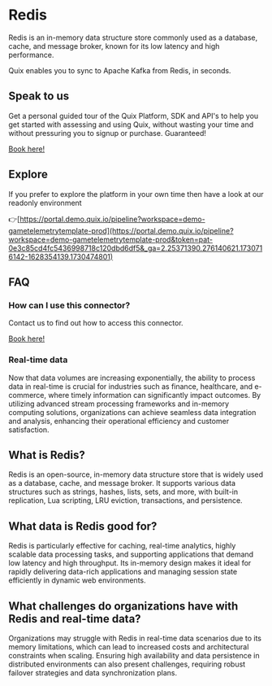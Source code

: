 <!--[tech-name]-->
# Redis

<!--[blurb-about-tech]-->
Redis is an in-memory data structure store commonly used as a database, cache, and message broker, known for its low latency and high performance.

Quix enables you to sync to Apache Kafka <span id="to_or_from">from</span> <span id="techname">Redis</span>, in seconds.

## Speak to us

Get a personal guided tour of the Quix Platform, SDK and API's to help you get started with assessing and using Quix, without wasting your time and without pressuring you to signup or purchase. Guaranteed!

[Book here!](https://share.hsforms.com/1iW0TmZzKQMChk0lxd_tGiw4yjw2?__hstc=175542013.19c333c2ae8002be5fbc6a17a447e442.1730474801833.1730474801833.1730716142494.2&__hssc=175542013.2.1730716142494&__hsfp=3927774151)


## Explore

If you prefer to explore the platform in your own time then have a look at our readonly environment

👉[https://portal.demo.quix.io/pipeline?workspace=demo-gametelemetrytemplate-prod](https://portal.demo.quix.io/pipeline?workspace=demo-gametelemetrytemplate-prod&token=pat-0e3c85cd4fc5436998718c120dbd6df5&_ga=2.25371390.276140621.1730716142-1628354139.1730474801)


## FAQ 

### How can I use this connector?

Contact us to find out how to access this connector.

[Book here!](https://share.hsforms.com/1iW0TmZzKQMChk0lxd_tGiw4yjw2?__hstc=175542013.19c333c2ae8002be5fbc6a17a447e442.1730474801833.1730474801833.1730716142494.2&__hssc=175542013.2.1730716142494&__hsfp=3927774151)

### Real-time data

Now that data volumes are increasing exponentially, the ability to process data in real-time is crucial for industries such as finance, healthcare, and e-commerce, where timely information can significantly impact outcomes. By utilizing advanced stream processing frameworks and in-memory computing solutions, organizations can achieve seamless data integration and analysis, enhancing their operational efficiency and customer satisfaction.

## What is <span id="techname">Redis</span>?

<!--[tech-seo-text]-->
Redis is an open-source, in-memory data structure store that is widely used as a database, cache, and message broker. It supports various data structures such as strings, hashes, lists, sets, and more, with built-in replication, Lua scripting, LRU eviction, transactions, and persistence.

## What data is <span id="techname">Redis</span> good for?

<!--[tech-data-seo-text]-->
Redis is particularly effective for caching, real-time analytics, highly scalable data processing tasks, and supporting applications that demand low latency and high throughput. Its in-memory design makes it ideal for rapidly delivering data-rich applications and managing session state efficiently in dynamic web environments.

## What challenges do organizations have with <span id="techname">Redis</span> and real-time data?

<!--[tech-challenges-seo-text]-->
Organizations may struggle with Redis in real-time data scenarios due to its memory limitations, which can lead to increased costs and architectural constraints when scaling. Ensuring high availability and data persistence in distributed environments can also present challenges, requiring robust failover strategies and data synchronization plans.